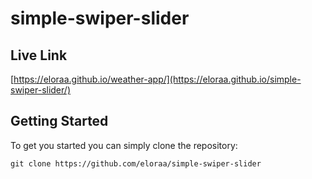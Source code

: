 # simple-swiper-slider
## Live Link
[https://eloraa.github.io/weather-app/](https://eloraa.github.io/simple-swiper-slider/)
## Getting Started
To get you started you can simply clone the repository:

```
git clone https://github.com/eloraa/simple-swiper-slider
```
